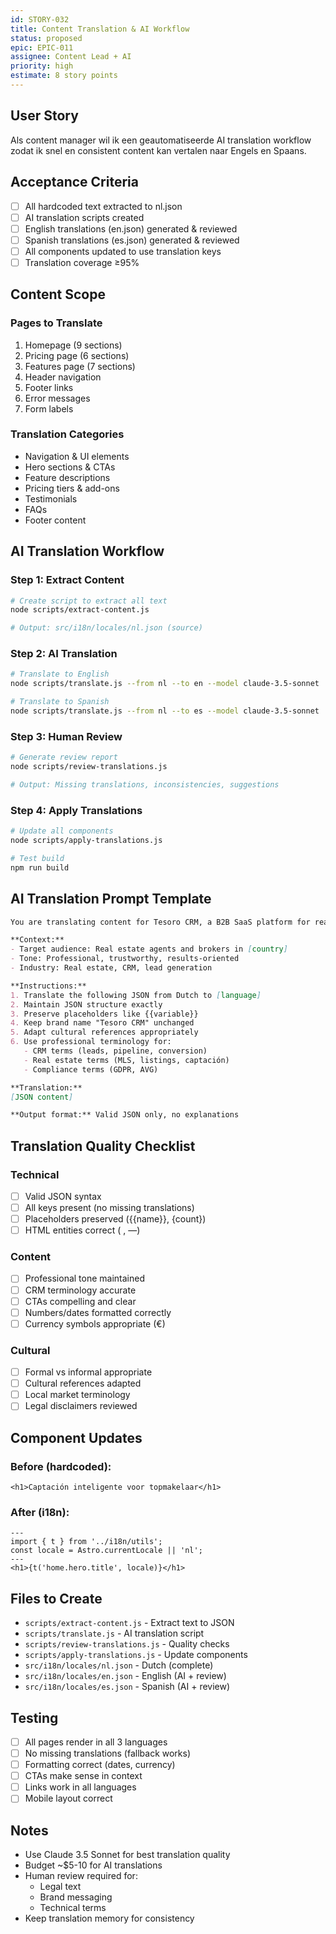 ```yaml
---
id: STORY-032
title: Content Translation & AI Workflow
status: proposed
epic: EPIC-011
assignee: Content Lead + AI
priority: high
estimate: 8 story points
---
```


## User Story
Als content manager wil ik een geautomatiseerde AI translation workflow zodat ik snel en consistent content kan vertalen naar Engels en Spaans.

## Acceptance Criteria
- [ ] All hardcoded text extracted to nl.json
- [ ] AI translation scripts created
- [ ] English translations (en.json) generated & reviewed
- [ ] Spanish translations (es.json) generated & reviewed
- [ ] All components updated to use translation keys
- [ ] Translation coverage ≥95%

## Content Scope

### Pages to Translate
1. Homepage (9 sections)
2. Pricing page (6 sections)
3. Features page (7 sections)
4. Header navigation
5. Footer links
6. Error messages
7. Form labels

### Translation Categories
- Navigation & UI elements
- Hero sections & CTAs
- Feature descriptions
- Pricing tiers & add-ons
- Testimonials
- FAQs
- Footer content

## AI Translation Workflow

### Step 1: Extract Content
```bash
# Create script to extract all text
node scripts/extract-content.js

# Output: src/i18n/locales/nl.json (source)
```

### Step 2: AI Translation
```bash
# Translate to English
node scripts/translate.js --from nl --to en --model claude-3.5-sonnet

# Translate to Spanish
node scripts/translate.js --from nl --to es --model claude-3.5-sonnet
```

### Step 3: Human Review
```bash
# Generate review report
node scripts/review-translations.js

# Output: Missing translations, inconsistencies, suggestions
```

### Step 4: Apply Translations
```bash
# Update all components
node scripts/apply-translations.js

# Test build
npm run build
```

## AI Translation Prompt Template

```markdown
You are translating content for Tesoro CRM, a B2B SaaS platform for real estate professionals.

**Context:**
- Target audience: Real estate agents and brokers in [country]
- Tone: Professional, trustworthy, results-oriented
- Industry: Real estate, CRM, lead generation

**Instructions:**
1. Translate the following JSON from Dutch to [language]
2. Maintain JSON structure exactly
3. Preserve placeholders like {{variable}}
4. Keep brand name "Tesoro CRM" unchanged
5. Adapt cultural references appropriately
6. Use professional terminology for:
   - CRM terms (leads, pipeline, conversion)
   - Real estate terms (MLS, listings, captación)
   - Compliance terms (GDPR, AVG)

**Translation:**
[JSON content]

**Output format:** Valid JSON only, no explanations
```

## Translation Quality Checklist

### Technical
- [ ] Valid JSON syntax
- [ ] All keys present (no missing translations)
- [ ] Placeholders preserved ({{name}}, {count})
- [ ] HTML entities correct (&nbsp;, &mdash;)

### Content
- [ ] Professional tone maintained
- [ ] CRM terminology accurate
- [ ] CTAs compelling and clear
- [ ] Numbers/dates formatted correctly
- [ ] Currency symbols appropriate (€)

### Cultural
- [ ] Formal vs informal appropriate
- [ ] Cultural references adapted
- [ ] Local market terminology
- [ ] Legal disclaimers reviewed

## Component Updates

### Before (hardcoded):
```astro
<h1>Captación inteligente voor topmakelaar</h1>
```

### After (i18n):
```astro
---
import { t } from '../i18n/utils';
const locale = Astro.currentLocale || 'nl';
---
<h1>{t('home.hero.title', locale)}</h1>
```

## Files to Create
- `scripts/extract-content.js` - Extract text to JSON
- `scripts/translate.js` - AI translation script
- `scripts/review-translations.js` - Quality checks
- `scripts/apply-translations.js` - Update components
- `src/i18n/locales/nl.json` - Dutch (complete)
- `src/i18n/locales/en.json` - English (AI + review)
- `src/i18n/locales/es.json` - Spanish (AI + review)

## Testing
- [ ] All pages render in all 3 languages
- [ ] No missing translations (fallback works)
- [ ] Formatting correct (dates, currency)
- [ ] CTAs make sense in context
- [ ] Links work in all languages
- [ ] Mobile layout correct

## Notes
- Use Claude 3.5 Sonnet for best translation quality
- Budget ~$5-10 for AI translations
- Human review required for:
  - Legal text
  - Brand messaging
  - Technical terms
- Keep translation memory for consistency
